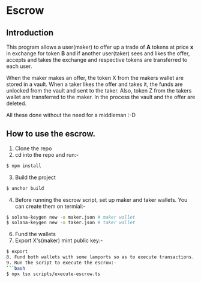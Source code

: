 # Escrow

## Introduction

This program allows a user(maker) to offer up a trade of **A** tokens at price **x** in exchange for token **B** and if another user(taker) sees and likes the offer, accepts and takes the exchange and respective tokens are transferred to each user.

When the maker makes an offer, the token X from the makers wallet are stored in a vault. When a taker likes the offer and takes it, the funds are unlocked from the vault and sent to the taker. Also, token Z from the takers wallet are transferred to the maker. In the process the vault and the offer are deleted.

All these done without the need for a middleman :-D

## How to use the escrow.

1. Clone the repo
2. cd into the repo and run:-
```bash
$ npm install
```
3. Build the project
```bash
$ anchor build
```
4. Before running the escrow script, set up maker and taker wallets. You can create them on termial:-
```bash
$ solana-keygen new -o maker.json # maker wallet
$ solana-keygen new -o taker.json # taker wallet
```
6. Fund the wallets
7. Export X's(maker) mint public key:-
```bash
$ export 
8. Fund both wallets with some lamports so as to execute transactions. Make sure you transfer different SPL tokens that you want to trade to both wallets.
9. Run the script to execute the escrow:-
```bash
$ npx tsx scripts/execute-escrow.ts
```
